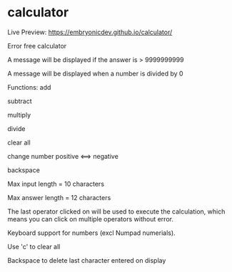 # calculator

Live Preview: https://embryonicdev.github.io/calculator/

Error free calculator
  
A message will be displayed if the answer is > 9999999999 
      
A message will be displayed when a number is divided by 0  

Functions: 
  add
  
  subtract
  
  multiply
  
  divide
  
  clear all
  
  change number positive <==> negative
  
  backspace

Max input length = 10 characters

Max answer length = 12 characters

The last operator clicked on will be used to execute the calculation, which means you can click on multiple operators without error. 

Keyboard support for numbers (excl Numpad numerials).

 Use 'c' to clear all
 
 Backspace to delete last character entered on display 
  
